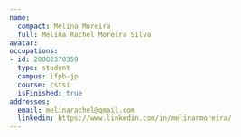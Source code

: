 ```yaml
---
name:
  compact: Melina Moreira
  full: Melina Rachel Moreira Silva
avatar:
occupations:
- id: 20082370359
  type: student
  campus: ifpb-jp
  course: cstsi
  isFinished: true
addresses:
  email: melinarachel@gmail.com
  linkedin: https://www.linkedin.com/in/melinarmoreira/
---
```

